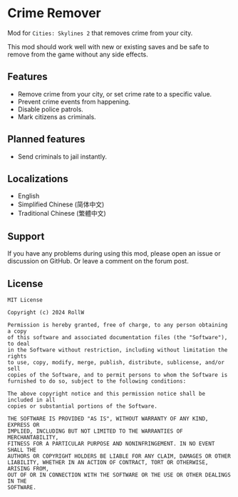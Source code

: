 ﻿# Crime Remover

Mod for `Cities: Skylines 2` that removes crime from your city.

This mod should work well with new or existing saves and be safe to
remove from the game without any side effects.

## Features

- Remove crime from your city, or set crime rate to a specific value.
- Prevent crime events from happening.
- Disable police patrols.
- Mark citizens as criminals.

## Planned features

- Send criminals to jail instantly.

## Localizations

- English
- Simplified Chinese (简体中文)
- Traditional Chinese (繁體中文)

## Support

If you have any problems during using this mod, please open
an issue or discussion on GitHub. Or leave a comment on the
forum post.

## License

```text
MIT License

Copyright (c) 2024 RollW

Permission is hereby granted, free of charge, to any person obtaining a copy
of this software and associated documentation files (the "Software"), to deal
in the Software without restriction, including without limitation the rights
to use, copy, modify, merge, publish, distribute, sublicense, and/or sell
copies of the Software, and to permit persons to whom the Software is
furnished to do so, subject to the following conditions:

The above copyright notice and this permission notice shall be included in all
copies or substantial portions of the Software.

THE SOFTWARE IS PROVIDED "AS IS", WITHOUT WARRANTY OF ANY KIND, EXPRESS OR
IMPLIED, INCLUDING BUT NOT LIMITED TO THE WARRANTIES OF MERCHANTABILITY,
FITNESS FOR A PARTICULAR PURPOSE AND NONINFRINGEMENT. IN NO EVENT SHALL THE
AUTHORS OR COPYRIGHT HOLDERS BE LIABLE FOR ANY CLAIM, DAMAGES OR OTHER
LIABILITY, WHETHER IN AN ACTION OF CONTRACT, TORT OR OTHERWISE, ARISING FROM,
OUT OF OR IN CONNECTION WITH THE SOFTWARE OR THE USE OR OTHER DEALINGS IN THE
SOFTWARE.
```